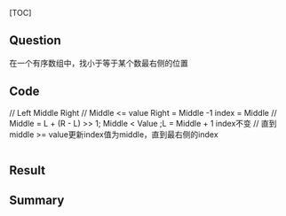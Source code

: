 [TOC]
## Question
在一个有序数组中，找小于等于某个数最右侧的位置
## Code
// Left Middle Right
// Middle <= value Right = Middle -1 index = Middle
// Middle = L + (R - L) >> 1; Middle < Value ;L = Middle + 1 index不变
// 直到middle >= value更新index值为middle，直到最右侧的index
```

```
## Result
## Summary
